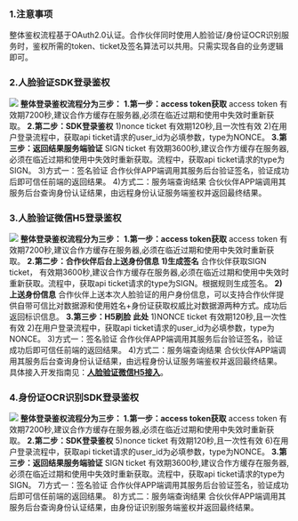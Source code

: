 ### 1.注意事项
整体鉴权流程基于OAuth2.0认证。合作伙伴同时使用人脸验证/身份证OCR识别服务时，鉴权所需的token、ticket及签名算法可以共用。只需实现各自的业务逻辑即可。
### 2.人脸验证SDK登录鉴权
![](https://mc.qcloudimg.com/static/img/3f21017572807fce0fb29b64f1481b84/image.jpg)
**整体登录鉴权流程分为三步：**
**1.第一步：access token获取**
access token 有效期7200秒,建议合作方缓存在服务器,必须在临近过期和使用中失效时重新获取。
**2.第二步：SDK登录鉴权**
1)nonce ticket 有效期120秒,且一次性有效
2)在用户登录流程中，获取api ticket请求的user_id为必填参数，type为NONCE。
**3.第三步：返回结果服务端验证**
SIGN ticket 有效期3600秒,建议合作方缓存在服务器,必须在临近过期和使用中失效时重新获取。流程中，获取api ticket请求的type为SIGN。
3)方式一：签名验证
合作伙伴APP端调用其服务后台验证签名，验证成功后即可信任前端的返回结果。
4)方式二：服务端查询结果
合伙伙伴APP端调用其服务后台查询身份认证结果，由远程身份认证服务端鉴权并返回最终结果。

### 3.人脸验证微信H5登录鉴权
![](https://mc.qcloudimg.com/static/img/3eacdf20baeacd5bb756e0082e536954/image.jpg)
**整体登录鉴权流程分为三步：**
**1.第一步：access token获取**
access token 有效期7200秒,建议合作方缓存在服务器,必须在临近过期和使用中失效时重新获取。
**2.第二步：合作伙伴后台上送身份信息**
**1)生成签名**
合作伙伴获取SIGN ticket， 有效期3600秒,建议合作方缓存在服务器,必须在临近过期和使用中失效时重新获取。流程中，获取api ticket请求的type为SIGN。根据规则生成签名。
**2)上送身份信息**
合作伙伴上送本次人脸验证的用户身份信息，可以支持合作伙伴提供自带可信比对数据源和使用姓名+身份证获取权威比对数据源两种方式。成功后返回标识信息。
**3.第三步：H5刷脸**
**此处**
1)NONCE ticket 有效期120秒,且一次性有效
2)在用户登录流程中，获取api ticket请求的user_id为必填参数，type为NONCE。
3)方式一：签名验证
合作伙伴APP端调用其服务后台验证签名，验证成功后即可信任前端的返回结果。
4)方式二：服务端查询结果
合伙伙伴APP端调用其服务后台查询身份认证结果，由远程身份认证服务端鉴权并返回最终结果。
具体接入开发指南见：[**人脸验证微信H5接入**](https://www.qcloud.com/document/product/295/10183?!preview&lang=cn)。

### 4.身份证OCR识别SDK登录鉴权
 ![](https://mc.qcloudimg.com/static/img/38c45a90246d591ad6eddea55d3226c2/image.png)
**整体登录鉴权流程分为三步：
1.第一步：access token获取**
access token 有效期7200秒,建议合作方缓存在服务器,必须在临近过期和使用中失效时重新获取。
**2.第二步：SDK登录鉴权**
5)nonce ticket 有效期120秒,且一次性有效
6)在用户登录流程中，获取api ticket请求的user_id为必填参数，type为NONCE。
**3.第三步：返回结果服务端验证**
SIGN ticket 有效期3600秒,建议合作方缓存在服务器,必须在临近过期和使用中失效时重新获取。流程中，获取api ticket请求的type为SIGN。
7)方式一：签名验证
合作伙伴APP端调用其服务后台验证签名，验证成功后即可信任前端的返回结果。
8)方式二：服务端查询结果
合伙伙伴APP端调用其服务后台查询身份认证结果，由身份证识别服务端鉴权并返回最终结果。
